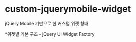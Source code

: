 # custom-jquerymobile-widget
jQuery Mobile 기반으로 한 커스텀 위젯 형태

*위젯별 기본 구조 - jQuery UI Widget Factory

